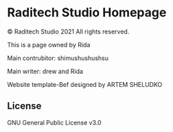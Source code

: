 # Raditech Studio Homepage

&copy; Raditech Studio 2021 All rights reserved.

This is a page owned by Rida

Main contrubitor: shimushushushsu

Main writer: drew and Rida

Website template-Bef designed by ARTEM SHELUDKO

## License

GNU General Public License v3.0